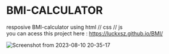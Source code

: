 # BMI-CALCULATOR
resposive BMI-calculator using html // css // js  <br>
 you can acess this project here :  https://luckxsz.github.io/BMI/

![Screenshot from 2023-08-10 20-35-17](https://github.com/LuckxSz/BMI/assets/135531180/57931162-1fe3-4c0e-9060-865133a0a442)
